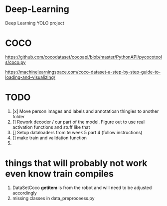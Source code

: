 # Deep-Learning

Deep Learning YOLO project

# COCO

https://github.com/cocodataset/cocoapi/blob/master/PythonAPI/pycocotools/coco.py

https://machinelearningspace.com/coco-dataset-a-step-by-step-guide-to-loading-and-visualizing/

# TODO

1. [x] Move person images and labels and annotatiosn thingies to another folder
2. [] Rework decoder / our part of the model. Figure out to use real activation functions and stuff like that
3. [] Setup dataloaders from tø week 5 part 4 (follow instructions)
4. [] make train and validation function
5.




# things that will probably not work even know train compiles

1. DataSetCoco __getitem__ is from the robot and will need to be adjusted accordingly
2. missing classes in data_preproceess.py